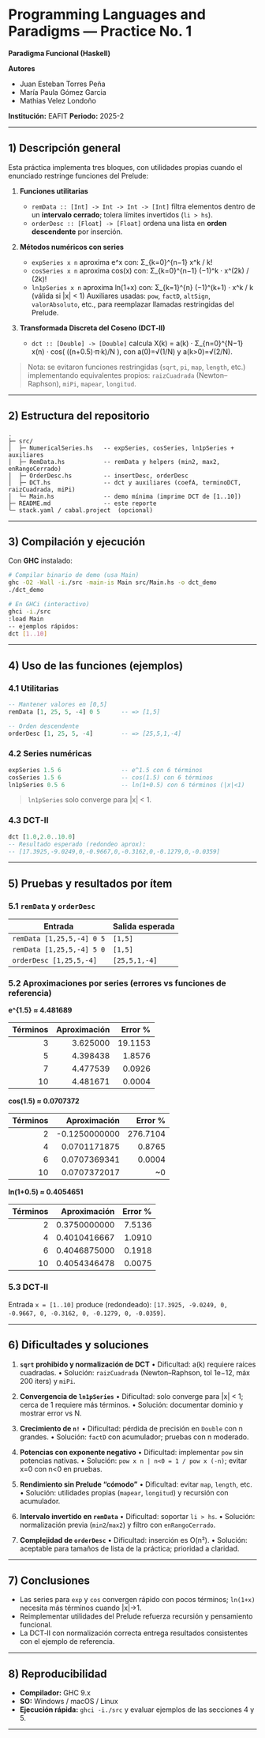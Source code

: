 # Programming Languages and Paradigms — Practice No. 1

**Paradigma Funcional (Haskell)**

**Autores**

* Juan Esteban Torres Peña
* María Paula Gómez Garcia
* Mathias Velez Londoño

**Institución:** EAFIT
**Periodo:** 2025-2

---

## 1) Descripción general

Esta práctica implementa tres bloques, con utilidades propias cuando el enunciado restringe funciones del Prelude:

1. **Funciones utilitarias**

   * `remData :: [Int] -> Int -> Int -> [Int]` filtra elementos dentro de un **intervalo cerrado**; tolera límites invertidos (`li > hs`).
   * `orderDesc :: [Float] -> [Float]` ordena una lista en **orden descendente** por inserción.

2. **Métodos numéricos con series**

   * `expSeries x n` aproxima e^x con:   Σ\_{k=0}^{n−1} x^k / k!
   * `cosSeries x n` aproxima cos(x) con: Σ\_{k=0}^{n−1} (−1)^k · x^(2k) / (2k)!
   * `ln1pSeries x n` aproxima ln(1+x) con: Σ\_{k=1}^{n} (−1)^(k+1) · x^k / k   (válida si |x| < 1)
     Auxiliares usadas: `pow`, `factD`, `altSign`, `valorAbsoluto`, etc., para reemplazar llamadas restringidas del Prelude.

3. **Transformada Discreta del Coseno (DCT‑II)**

   * `dct :: [Double] -> [Double]` calcula X(k) = a(k) · Σ\_{n=0}^{N−1} x(n) · cos( ((n+0.5)·π·k)/N ),
     con a(0)=√(1/N) y a(k>0)=√(2/N).

> Nota: se evitaron funciones restringidas (`sqrt`, `pi`, `map`, `length`, etc.) implementando equivalentes propios: `raizCuadrada` (Newton–Raphson), `miPi`, `mapear`, `longitud`.

---

## 2) Estructura del repositorio

```
.
├─ src/
│  ├─ NumericalSeries.hs   -- expSeries, cosSeries, ln1pSeries + auxiliares
│  ├─ RemData.hs           -- remData y helpers (min2, max2, enRangoCerrado)
│  ├─ OrderDesc.hs         -- insertDesc, orderDesc
│  ├─ DCT.hs               -- dct y auxiliares (coefA, terminoDCT, raizCuadrada, miPi)
│  └─ Main.hs              -- demo mínima (imprime DCT de [1..10])
├─ README.md               -- este reporte
└─ stack.yaml / cabal.project  (opcional)
```

---

## 3) Compilación y ejecución

Con **GHC** instalado:

```bash
# Compilar binario de demo (usa Main)
ghc -O2 -Wall -i./src -main-is Main src/Main.hs -o dct_demo
./dct_demo

# En GHCi (interactivo)
ghci -i./src
:load Main
-- ejemplos rápidos:
dct [1..10]
```

---

## 4) Uso de las funciones (ejemplos)

### 4.1 Utilitarias

```haskell
-- Mantener valores en [0,5]
remData [1, 25, 5, -4] 0 5      -- => [1,5]

-- Orden descendente
orderDesc [1, 25, 5, -4]        -- => [25,5,1,-4]
```

### 4.2 Series numéricas

```haskell
expSeries 1.5 6                 -- e^1.5 con 6 términos
cosSeries 1.5 6                 -- cos(1.5) con 6 términos
ln1pSeries 0.5 6                -- ln(1+0.5) con 6 términos (|x|<1)
```

> `ln1pSeries` solo converge para |x| < 1.

### 4.3 DCT‑II

```haskell
dct [1.0,2.0..10.0]
-- Resultado esperado (redondeo aprox):
-- [17.3925,-9.0249,0,-0.9667,0,-0.3162,0,-0.1279,0,-0.0359]
```

---

## 5) Pruebas y resultados por ítem

### 5.1 `remData` y `orderDesc`

| Entrada                   | Salida esperada |
| ------------------------- | --------------- |
| `remData [1,25,5,-4] 0 5` | `[1,5]`         |
| `remData [1,25,5,-4] 5 0` | `[1,5]`         |
| `orderDesc [1,25,5,-4]`   | `[25,5,1,-4]`   |

### 5.2 Aproximaciones por series (errores vs funciones de referencia)

**e^{1.5} ≈ 4.481689**

| Términos | Aproximación | Error % |
| -------: | -----------: | ------: |
|        3 |     3.625000 | 19.1153 |
|        5 |     4.398438 |  1.8576 |
|        7 |     4.477539 |  0.0926 |
|       10 |     4.481671 |  0.0004 |

**cos(1.5) ≈ 0.0707372**

| Términos |  Aproximación |  Error % |
| -------: | ------------: | -------: |
|        2 | -0.1250000000 | 276.7104 |
|        4 |  0.0701171875 |   0.8765 |
|        6 |  0.0707369341 |   0.0004 |
|       10 |  0.0707372017 |      \~0 |

**ln(1+0.5) ≈ 0.4054651**

| Términos | Aproximación | Error % |
| -------: | -----------: | ------: |
|        2 | 0.3750000000 |  7.5136 |
|        4 | 0.4010416667 |  1.0910 |
|        6 | 0.4046875000 |  0.1918 |
|       10 | 0.4054346478 |  0.0075 |

### 5.3 DCT‑II

Entrada `x = [1..10]` produce (redondeado):
`[17.3925, -9.0249, 0, -0.9667, 0, -0.3162, 0, -0.1279, 0, -0.0359]`.

---

## 6) Dificultades y soluciones

1. **`sqrt` prohibido y normalización de DCT**
   • Dificultad: a(k) requiere raíces cuadradas.
   • Solución: `raizCuadrada` (Newton–Raphson, tol 1e−12, máx 200 iters) y `miPi`.

2. **Convergencia de `ln1pSeries`**
   • Dificultad: solo converge para |x| < 1; cerca de 1 requiere más términos.
   • Solución: documentar dominio y mostrar error vs N.

3. **Crecimiento de `n!`**
   • Dificultad: pérdida de precisión en `Double` con n grandes.
   • Solución: `factD` con acumulador; pruebas con n moderado.

4. **Potencias con exponente negativo**
   • Dificultad: implementar `pow` sin potencias nativas.
   • Solución: `pow x n | n<0 = 1 / pow x (-n)`; evitar x=0 con n<0 en pruebas.

5. **Rendimiento sin Prelude “cómodo”**
   • Dificultad: evitar `map`, `length`, etc.
   • Solución: utilidades propias (`mapear`, `longitud`) y recursión con acumulador.

6. **Intervalo invertido en `remData`**
   • Dificultad: soportar `li > hs`.
   • Solución: normalización previa (`min2`/`max2`) y filtro con `enRangoCerrado`.

7. **Complejidad de `orderDesc`**
   • Dificultad: inserción es O(n²).
   • Solución: aceptable para tamaños de lista de la práctica; prioridad a claridad.

---

## 7) Conclusiones

* Las series para `exp` y `cos` convergen rápido con pocos términos; `ln(1+x)` necesita más términos cuando |x|→1.
* Reimplementar utilidades del Prelude refuerza recursión y pensamiento funcional.
* La DCT‑II con normalización correcta entrega resultados consistentes con el ejemplo de referencia.

---

## 8) Reproducibilidad

* **Compilador:** GHC 9.x
* **SO:** Windows / macOS / Linux
* **Ejecución rápida:** `ghci -i./src` y evaluar ejemplos de las secciones 4 y 5.

---

